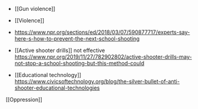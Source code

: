   - [[Gun violence]]
  - [[Violence]]

  - https://www.npr.org/sections/ed/2018/03/07/590877717/experts-say-here-s-how-to-prevent-the-next-school-shooting

  - [[Active shooter drills]] not
    effective
    https://www.npr.org/2019/11/27/782902802/active-shooter-drills-may-not-stop-a-school-shooting-but-this-method-could

  - [[Educational technology]]
    https://www.civicsoftechnology.org/blog/the-silver-bullet-of-anti-shooter-educational-technologies

[[Oppression]]